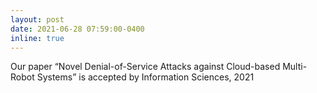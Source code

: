 ```yaml
---
layout: post
date: 2021-06-28 07:59:00-0400
inline: true
---
```


Our paper “Novel Denial-of-Service Attacks against Cloud-based Multi-Robot Systems” is accepted by Information Sciences, 2021
